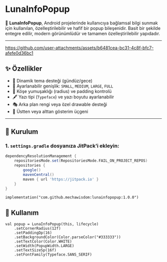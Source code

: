 # LunaInfoPopup

🎯 **LunaInfoPopup**, Android projelerinde kullanıcıya bağlamsal bilgi sunmak için kullanılan, özelleştirilebilir ve hafif bir popup bileşenidir. Basit bir şekilde entegre edilir, modern görünümlüdür ve tamamen özelleştirilebilir yapıdadır.

---

https://github.com/user-attachments/assets/b6481cea-bc31-4c8f-bfc7-afefe0d36bc1


## ✨ Özellikler

- 🎨 Dinamik tema desteği (gündüz/gece)
- 📏 Ayarlanabilir genişlik: `SMALL`, `MEDIUM`, `LARGE`, `FULL`
- 🧱 Köşe yumuşaklığı (radius) ve padding kontrolü
- 🖋 Yazı tipi (`Typeface`) ve yazı boyutu ayarlanabilir
- 🎭 Arka plan rengi veya özel drawable desteği
- 🔼 Üstten veya alttan gösterim üçgeni

---

## 🚀 Kurulum

### 1. `settings.gradle` dosyanıza JitPack’i ekleyin:

```gradle
dependencyResolutionManagement {
    repositoriesMode.set(RepositoriesMode.FAIL_ON_PROJECT_REPOS)
    repositories {
        google()
        mavenCentral()
        maven { url 'https://jitpack.io' }
    }
}
```

```
implementation("com.github.mechawisdom:lunainfopopup:1.0.0")
```
## 🚀 Kullanım

```
val popup = LunaInfoPopup(this, lifecycle)
    .setCornerRadius(12f)
    .setPaddingDp(16)
    .setBackgroundColor(Color.parseColor("#333333"))
    .setTextColor(Color.WHITE)
    .setWidth(PopupWidth.LARGE)
    .setTextSizeSp(16f)
    .setFontFamily(Typeface.SANS_SERIF)
```


